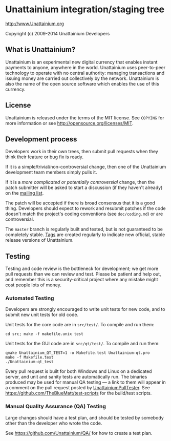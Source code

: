 Unattainium integration/staging tree
================================

http://www.Unattainium.org

Copyright (c) 2009-2014 Unattainium Developers

What is Unattainium?
----------------

Unattainium is an experimental new digital currency that enables instant payments to
anyone, anywhere in the world. Unattainium uses peer-to-peer technology to operate
with no central authority: managing transactions and issuing money are carried
out collectively by the network. Unattainium is also the name of the open source
software which enables the use of this currency.

License
-------

Unattainium is released under the terms of the MIT license. See `COPYING` for more
information or see http://opensource.org/licenses/MIT.

Development process
-------------------

Developers work in their own trees, then submit pull requests when they think
their feature or bug fix is ready.

If it is a simple/trivial/non-controversial change, then one of the Unattainium
development team members simply pulls it.

If it is a *more complicated or potentially controversial* change, then the patch
submitter will be asked to start a discussion (if they haven't already) on the
[mailing list](http://sourceforge.net/mailarchive/forum.php?forum_name=Unattainium-development).

The patch will be accepted if there is broad consensus that it is a good thing.
Developers should expect to rework and resubmit patches if the code doesn't
match the project's coding conventions (see `doc/coding.md`) or are
controversial.

The `master` branch is regularly built and tested, but is not guaranteed to be
completely stable. [Tags](https://github.com/Unattainium/Unattainium/tags) are created
regularly to indicate new official, stable release versions of Unattainium.

Testing
-------

Testing and code review is the bottleneck for development; we get more pull
requests than we can review and test. Please be patient and help out, and
remember this is a security-critical project where any mistake might cost people
lots of money.

### Automated Testing

Developers are strongly encouraged to write unit tests for new code, and to
submit new unit tests for old code.

Unit tests for the core code are in `src/test/`. To compile and run them:

    cd src; make -f makefile.unix test

Unit tests for the GUI code are in `src/qt/test/`. To compile and run them:

    qmake Unattainium_QT_TEST=1 -o Makefile.test Unattainium-qt.pro
    make -f Makefile.test
    ./Unattainium-qt_test

Every pull request is built for both Windows and Linux on a dedicated server,
and unit and sanity tests are automatically run. The binaries produced may be
used for manual QA testing — a link to them will appear in a comment on the
pull request posted by [UnattainiumPullTester](https://github.com/UnattainiumPullTester). See https://github.com/TheBlueMatt/test-scripts
for the build/test scripts.

### Manual Quality Assurance (QA) Testing

Large changes should have a test plan, and should be tested by somebody other
than the developer who wrote the code.

See https://github.com/Unattainium/QA/ for how to create a test plan.
